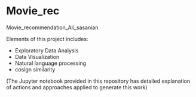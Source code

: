 # Movie_rec
Movie_recommendation_Ali_sasanian


Elements of this project includes: 

- Exploratory Data Analysis
- Data Visualization
- Natural language processing
- cosign similarity 


(The Jupyter notebook provided in this repository has detailed explanation of actions and approaches applied to generate this work)
